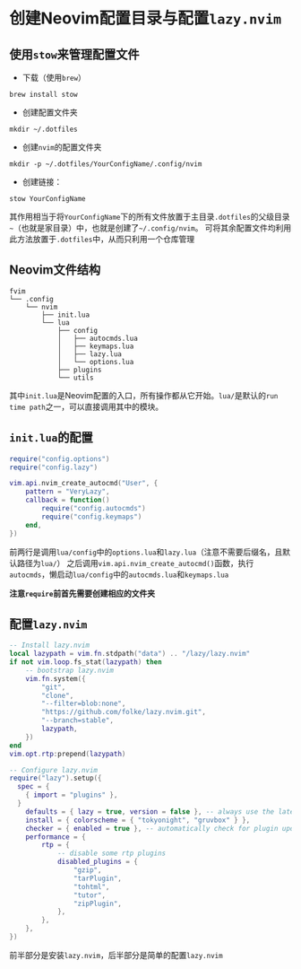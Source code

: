 # 创建Neovim配置目录与配置`lazy.nvim`

## 使用`stow`来管理配置文件
- 下载（使用`brew`）
```shell
brew install stow
```
- 创建配置文件夹
```shell
mkdir ~/.dotfiles
```
- 创建`nvim`的配置文件夹
```shell
mkdir -p ~/.dotfiles/YourConfigName/.config/nvim
```
- 创建链接：
```shell
stow YourConfigName
```
其作用相当于将`YourConfigName`下的所有文件放置于主目录`.dotfiles`的父级目录`~`（也就是家目录）中，也就是创建了`~/.config/nvim`。
可将其余配置文件均利用此方法放置于`.dotfiles`中，从而只利用一个仓库管理

## Neovim文件结构
```
fvim
└── .config
    └── nvim
        ├── init.lua
        └── lua
            ├── config
            │   ├── autocmds.lua
            │   ├── keymaps.lua
            │   ├── lazy.lua
            │   └── options.lua
            ├── plugins
            └── utils
```
其中`init.lua`是Neovim配置的入口，所有操作都从它开始。`lua/`是默认的`run time path`之一，可以直接调用其中的模块。

## `init.lua`的配置
```lua
require("config.options")
require("config.lazy")

vim.api.nvim_create_autocmd("User", {
	pattern = "VeryLazy",
	callback = function()
		require("config.autocmds")
		require("config.keymaps")
	end,
})
```
前两行是调用`lua/config`中的`options.lua`和`lazy.lua`（注意不需要后缀名，且默认路径为`lua/`）
之后调用`vim.api.nvim_create_autocmd()`函数，执行`autocmds`，懒启动`lua/config`中的`autocmds.lua`和`keymaps.lua`

**注意`require`前首先需要创建相应的文件夹**

## 配置`lazy.nvim`
```lua
-- Install lazy.nvim
local lazypath = vim.fn.stdpath("data") .. "/lazy/lazy.nvim"
if not vim.loop.fs_stat(lazypath) then
	-- bootstrap lazy.nvim
	vim.fn.system({
		"git",
		"clone",
		"--filter=blob:none",
		"https://github.com/folke/lazy.nvim.git",
		"--branch=stable",
		lazypath,
	})
end
vim.opt.rtp:prepend(lazypath)

-- Configure lazy.nvim
require("lazy").setup({
  spec = {
    { import = "plugins" },
  }
	defaults = { lazy = true, version = false }, -- always use the latest git commit
	install = { colorscheme = { "tokyonight", "gruvbox" } },
	checker = { enabled = true }, -- automatically check for plugin updates
	performance = {
		rtp = {
			-- disable some rtp plugins
			disabled_plugins = {
				"gzip",
				"tarPlugin",
				"tohtml",
				"tutor",
				"zipPlugin",
			},
		},
	},
})
```
前半部分是安装`lazy.nvim`，后半部分是简单的配置`lazy.nvim`

